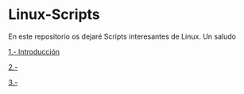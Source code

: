 # Linux-Scripts
En este repositorio os dejaré Scripts interesantes de Linux.
Un saludo

<p><a href="https://github.com/juanglez01/Linux-Scripts/blob/36864f0fa6ee2d951f0ce624a5b943b322a3cb42/Introduccion.md">1.- Introducción</p>
<p><a href="">2.-  </p>
<p><a href="">3.-  </p>
